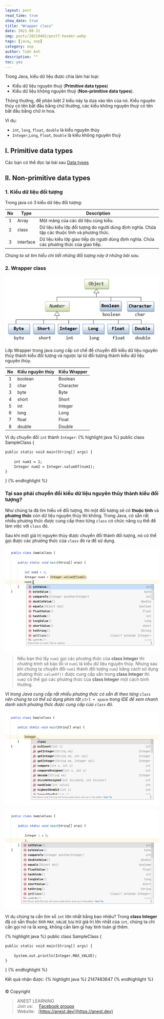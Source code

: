 ```yaml
---
layout: post
read_time: true
show_date: true
title: "Wrapper class"
date: 2021-08-31
img: posts/20210402/post7-header.webp
tags: [java, oop]
category: oop
author: Tuấn Anh
description: ""
toc: yes
---
```


Trong Java, kiểu dữ liệu được chia làm hai loại:

- Kiểu dữ liệu nguyên thuỷ (**Primitive data types**)
- Kiểu dữ liệu không nguyên thuỷ (**Non-primitive data types**). 

Thông thường, để phân biệt 2 kiểu này ta dựa vào tên của nó. Kiểu nguyên thủy có tên bắt đầu bằng chữ thường, các kiểu không nguyên thuỷ có tên bắt đầu bằng chữ in hoa. 

Ví dụ: 
- `int`, `long`, `float`, `double` là kiểu nguyên thủy
- `Integer`,`Long`, `Float`, `Double` là kiểu không nguyên thuỷ


## I. Primitive data types

Các bạn có thể đọc lại bài sau [Data types](https://github.com/AnestAcademy/Course-Java-OOP/blob/master/03.%20Data%20types.md)


## II. Non-primitive data types

### 1. Kiểu dữ liệu đối tượng

Trong java có 3 kiểu dữ liệu đối tượng:

| No |Type| Description |
|:--:|----|-------------|
|  1 | Array     | Một mảng của các dữ liệu cùng kiểu. |
|  2 | class     | Dữ liệu kiểu lớp đối tượng do người dùng định nghĩa. Chứa tập các thuộc tính và phương thức. |
|  3 | interface | Dữ liệu kiểu lớp giao tiếp do người dùng định nghĩa. Chứa các phương thức của giao tiếp. |

*Chúng ta sẽ tìm hiểu chi tiết những đối tượng này ở những bài sau.*


### 2. Wrapper class

![Wrapper Class](../assets/img/posts/wrapper-class/wrapper-class.png)

Lớp Wrapper trong java cung cấp cơ chế để chuyển đổi kiểu dữ liệu nguyên thủy thành kiểu đối tượng và ngược lại từ đối tượng thành kiểu dữ liệu nguyên thủy.

| No | Kiểu nguyên thủy | Kiểu Wrapper |
|:--:|------------------|--------------|
|  1 | boolean	| Boolean   |
|  2 | char	    | Character |
|  3 | byte	    | Byte      |
|  4 | short	  | Short     |
|  5 | int	    | Integer   |
|  6 | long     | Long      |
|  7 | float	  | Float     |
|  8 | double   | Double    |


Ví dụ chuyển đổi `int` thành `Integer`:
{% highlight java %}
public class SampleClass {

    public static void main(String[] args) {
    
        int num1 = 1;
        Integer num2 = Integer.valueOf(num1);
    }
}
{% endhighlight %}


### Tại sao phải chuyển đổi kiểu dữ liệu nguyên thủy thành kiểu đối tượng?

Như chúng ta đã tìm hiểu về đối tượng, thì một đối tượng sẽ có **thuộc tính** và **phương thức** còn dữ liệu nguyên thủy thì không. Trong Java, có sẵn rất nhiều phương thức được cung cấp theo từng `class` có chức năng cụ thể để làm việc với `class` đó.

Sau khi một giá trị nguyên thủy được chuyển đổi thành đối tượng, nó có thể gọi được các phương thức của `class` đó ra để sử dụng.

![Wrapper Class](../assets/img/posts/wrapper-class/wrapper-class-3.jpg)

> Nếu bạn thử lấy `num1` gọi các phương thức của **class  Integer** thì chương trình sẽ báo lỗi vì `num1` là kiểu dữ liệu nguyên thủy. Nhưng sau khi chúng ta chuyển đổi `num1` thành đối tượng `num2` bằng cách sử dụng phương thức `valueOf()` được cung cấp sẵn trong **class Integer** thì `num2` có thể gọi các phương thức của **class Integer** một cách bình thường.


*Vì trong Java cung cấp rất nhiều phương thức có sẵn đi theo từng `class` nên chúng ta có thể sử dụng phím tắt `ctrl + space` trong IDE để xem nhanh danh sách phương thức được cung cấp của `class` đó.*


![Wrapper Class](../assets/img/posts/wrapper-class/wrapper-class-1.jpg)

![Wrapper Class](../assets/img/posts/wrapper-class/wrapper-class-2.jpg)


Ví dụ chúng ta cần tìm số `int` lớn nhất bằng bao nhiêu? Trong **class Integer** đã có sẵn thuộc tính `MAX_VALUE` lưu trữ giá trị lớn nhất của `int`, chúng ta chỉ cần gọi nó ra là xong, không cần làm gì hay tính toán gì thêm.

{% highlight java %}
public class SampleClass {

    public static void main(String[] args) {

        System.out.println(Integer.MAX_VALUE);
    }
}
{% endhighlight %}

Kết quả nhận được:
{% highlight java %}
2147483647
{% endhighlight %}


###

© Copyright
> ANEST LEARNING  
> Join us: &nbsp;&nbsp;&nbsp; [Facebook groups](https://www.facebook.com/groups/anest.learning/)  
> Website: &nbsp; [https://anest.dev](https://anest.dev)  
